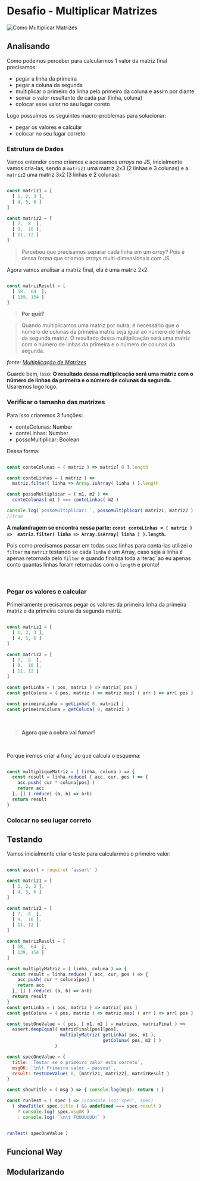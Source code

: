 # Desafio - Multiplicar Matrizes


![Como Multiplicar Matrizes](http://i.imgur.com/oQjZ4zX.jpg)


## Analisando

Como podemos perceber para calcularmos 1 valor da matriz final precisamos:

- pegar a linha da primeira
- pegar a coluna da segunda
- multiplicar o primeiro da linha pelo primeiro da coluna e assim por diante
- somar o valor resultante de cada par (linha, coluna)
- colocar esse valor no seu lugar coreto

Logo possuímos os seguintes macro-problemas para solucionar:

- pegar os valores e calcular
- colocar no seu lugar correto

### Estrutura de Dados

Vamos entender como criamos e acessamos *arrays* no JS, inicialmente vamos cria-las, sendo a `matriz1` uma matriz 2x3 (2 linhas e 3 colunas) e a `matriz2` uma matriz 3x2 (3 linhas e 2 colunas):

```js

const matriz1 = [
  [ 1, 2, 3 ],
  [ 4, 5, 6 ]
]

const matriz2 = [
  [ 7,  8  ],
  [ 9,  10 ],
  [ 11, 12 ]
]

```

> Percebeu que precisamos separar cada linha em um *array*? 
> Pois é dessa forma que criamos *arrays* multi-dimensionais com JS.

Agora vamos analisar a matriz final, ela é uma matriz 2x2:

```js

const matrizResult = [
  [ 58,  64  ],
  [ 139, 154 ]
]

```

> **Por quê?**

> Quando multiplicamos uma matriz por outra, é necessário que o número de colunas da primeira matriz seja igual ao número de linhas da segunda matriz. O resultado dessa multiplicação será uma matriz com o número de linhas da primeira e o número de colunas da segunda.

*fonte: [Multiplicação de Matrizes](http://mundoeducacao.bol.uol.com.br/matematica/multiplicacao-matrizes.htm)*


Guarde bem, isso: **O resultado dessa multiplicação será uma matriz com o número de linhas da primeira e o número de colunas da segunda.** Usaremos logo logo.

### Verificar o tamanho das matrizes

Para isso criaremos 3 funções:

- conteColunas: Number
- conteLinhas: Number
- possoMultiplicar: Boolean

Dessa forma:

```js

const conteColunas = ( matriz ) => matriz[ 0 ].length

const conteLinhas = ( matriz ) => 
  matriz.filter( linha => Array.isArray( linha ) ).length

const possoMultiplicar = ( m1, m2 ) => 
  conteColunas( m1 ) === conteLinhas( m2 )

console.log(`possoMultiplicar: `, possoMultiplicar( matriz1, matriz2 ) 
//true

```

**A malandragem se encontra nessa parte: `const conteLinhas = ( matriz ) => 
  matriz.filter( linha => Array.isArray( linha ) ).length`.**

Pois como precisamos passar em todas suas linhas para conta-las utilizei o `filter` na `matriz` testando se cada `linha` é um Array, caso seja a linha é apenas retornada pelo `filter` e quando finaliza toda a iteraç˜ao eu apenas conto quantas linhas foram retornadas com o `length` e pronto!

<br>

### Pegar os valores e calcular

Primeiramente precisamos pegar os valores da primeira linha da primeira matriz e da primeira coluna da segunda matriz.

```js

const matriz1 = [
  [ 1, 2, 3 ],
  [ 4, 5, 6 ]
]

const matriz2 = [
  [ 7,  8  ],
  [ 9,  10 ],
  [ 11, 12 ]
]

const getLinha = ( pos, matriz ) => matriz[ pos ]
const getColuna = ( pos, matriz ) => matriz.map( ( arr ) => arr[ pos ] )

const primeiraLinha = getLinha( 0, matriz1 )
const primeiraColuna = getColuna( 0, matriz1 )

```

<br>

> **Agora que a cobra vai fumar!**

<br>

Porque iremos criar a funç˜ao que calcula o esquema:

```js

const multipliqueMatriz = ( linha, coluna ) => {
  const result = linha.reduce( ( acc, cur, pos ) => {
    acc.push( cur * coluna[pos] )
    return acc
  }, [] ).reduce( (a, b) => a+b)
  return result
}

```


### Colocar no seu lugar correto


## Testando

Vamos inicialmente criar o teste para calcularmos o primeiro valor:

```js

const assert = require( 'assert' )

const matriz1 = [
  [ 1, 2, 3 ],
  [ 4, 5, 6 ]
]

const matriz2 = [
  [ 7,  8  ],
  [ 9,  10 ],
  [ 11, 12 ]
]

const matrizResult = [
  [ 58,  64  ],
  [ 139, 154 ]
]

const multiplyMatriz = ( linha, coluna ) => {
  const result = linha.reduce( ( acc, cur, pos ) => {
    acc.push( cur * coluna[pos] )
    return acc
  }, [] ).reduce( (a, b) => a+b)
  return result
}
const getLinha = ( pos, matriz ) => matriz[ pos ]
const getColuna = ( pos, matriz ) => matriz.map( ( arr ) => arr[ pos ] )

const testOneValue = ( pos, [ m1, m2 ] = matrizes, matrizFinal ) => 
  assert.deepEqual( matrizFinal[pos][pos],
                    multiplyMatriz( getLinha( pos, m1 ), 
                                    getColuna( pos, m2 ) ) 
                  )

const specOneValue = {
  title: `Testar se o primeiro valor esta correto`,
  msgOK: `\n\t Primeiro valor - passou!`,
  result: testOneValue( 0, [matriz1, matriz2], matrizResult )
}

const showTitle = ( msg ) => { console.log(msg); return 1 }

const runTest = ( spec ) => //console.log('spec', spec)
  ( showTitle( spec.title ) && undefined === spec.result )
    ? console.log( spec.msgOK )
    : console.log( `\n\t FUUUUUUU!` )


runTest( specOneValue )

```

## Funcional Way

## Modularizando



